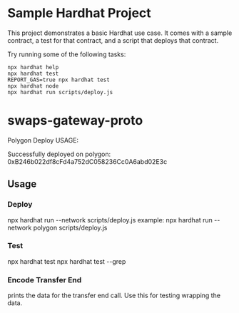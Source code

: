 # Sample Hardhat Project

This project demonstrates a basic Hardhat use case. It comes with a sample contract, a test for that contract, and a script that deploys that contract.

Try running some of the following tasks:

```shell
npx hardhat help
npx hardhat test
REPORT_GAS=true npx hardhat test
npx hardhat node
npx hardhat run scripts/deploy.js
```

# swaps-gateway-proto

Polygon Deploy
USAGE: 

Successfully deployed on polygon: 0xB246b022df8cFd4a752dC058236Cc0A6abd02E3c


## Usage

### Deploy
npx hardhat run --network <network> scripts/deploy.js
example: npx hardhat run --network polygon scripts/deploy.js

### Test
npx hardhat test
npx hardhat test --grep <testcase>

### Encode Transfer End
prints the data for the transfer end call. Use this for testing wrapping the data.

